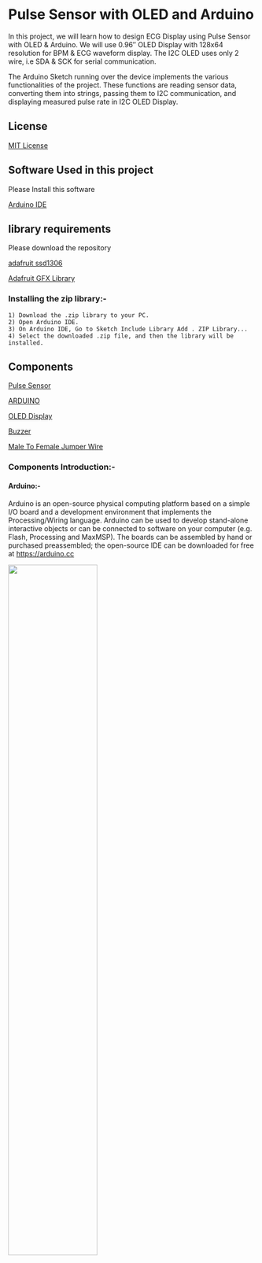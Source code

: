 
# Pulse Sensor with OLED and Arduino
 In this project, we will learn how to design ECG Display using Pulse Sensor with OLED & Arduino. We will use 0.96″ OLED Display with 128x64 resolution for BPM & ECG waveform display. The I2C OLED uses only 2 wire, i.e SDA & SCK for serial communication.

The Arduino Sketch running over the device implements the various functionalities of the project. These functions are reading sensor data, converting them into strings, passing them to I2C communication, and displaying measured pulse rate in I2C OLED Display.



## License

[MIT License](https://github.com/git/git-scm.com/blob/main/MIT-LICENSE.txt)



## Software Used in this project

Please Install this software

[Arduino IDE](https://www.arduino.cc/en/software)

## library requirements

Please download the repository

[adafruit ssd1306](https://github.com/adafruit/Adafruit_SSD1306)

[Adafruit GFX Library](https://github.com/adafruit/Adafruit-GFX-Library)


### Installing the zip library:-

    1) Download the .zip library to your PC.
    2) Open Arduino IDE.
    3) On Arduino IDE, Go to Sketch Include Library Add . ZIP Library...
    4) Select the downloaded .zip file, and then the library will be installed.

## Components


[Pulse Sensor](https://techshopbd.com/detail/3192/Pulse_Sensor_(China)_techshop_bangladesh)

[ARDUINO](https://techshopbd.com/browse/search?term=Arduino%20uno)

[OLED Display](https://techshopbd.com/detail/2711/OLED_Display_Blue_I2C_128x64_0.96_inch_techshop_bangladesh)

[Buzzer](https://techshopbd.com/detail/3637/Passive_Buzzer_techshop_bangladesh)

[Male To Female Jumper Wire](https://techshopbd.com/detail/1135/Male_To_Female_Jumper_Wire_-_Single_techshop_bangladesh)

### Components Introduction:-

#### Arduino:-

Arduino is an open-source physical computing platform based on a simple I/O board and a development environment that implements the Processing/Wiring language. Arduino can be used to develop stand-alone interactive objects or can be connected to software on your computer (e.g. Flash, Processing and MaxMSP). The boards can be assembled by hand or purchased preassembled; the open-source IDE can be downloaded for free at https://arduino.cc

<img width="60%" img hight="60%" src="https://github.com/sadmansakibmahi2/Pulse-Sensor-with-OLED-and-Arduino/blob/main/Images/arduino.jpg">
